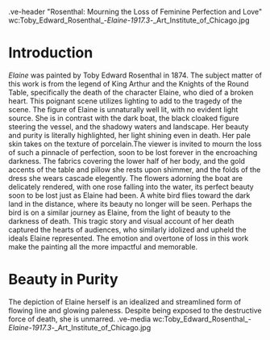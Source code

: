 .ve-header "Rosenthal: Mourning the Loss of Feminine Perfection and Love" wc:Toby_Edward_Rosenthal_-_Elaine_-_1917.3_-_Art_Institute_of_Chicago.jpg

# Introduction
*Elaine* was painted by Toby Edward Rosenthal in 1874. The subject matter of this work is from the legend of King Arthur and the Knights of the Round Table, specifically the death of the character Elaine, who died of a broken heart. This poignant scene utilizes lighting to add to the tragedy of the scene. The figure of Elaine is unnaturally well lit, with no evident light source. She is in contrast with the dark boat, the black cloaked figure steering the vessel, and the shadowy waters and landscape. Her beauty and purity is literally highlighted, her light shining even in death. Her pale skin takes on the texture of porcelain.The viewer is invited to mourn the loss of such a pinnacle of perfection, soon to be lost forever in the encroaching darkness. The fabrics covering the lower half of her body, and the gold accents of the table and pillow she rests upon shimmer, and the folds of the dress she wears cascade elegently. The flowers adorning the boat are delicately rendered, with one rose falling into the water, its perfect beauty soon to be lost just as Elaine had been. A white bird flies toward the dark land in the distance, where its beauty no longer will be seen. Perhaps the bird is on a similar journey as Elaine, from the light of beauty to the darkness of death. This tragic story and visual account of her death captured the hearts of audiences, who similarly idolized and upheld the ideals Elaine represented. The emotion and overtone of loss in this work make the painting all the more impactful and memorable. 
# Beauty in Purity
The depiction of Elaine herself is an idealized and streamlined form of flowing line and glowing paleness. Despite being exposed to the destructive force of death, she is unmarred. 
.ve-media wc:Toby_Edward_Rosenthal_-_Elaine_-_1917.3_-_Art_Institute_of_Chicago.jpg
  